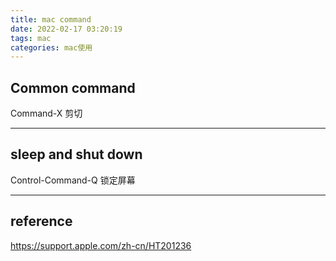 ```yaml
---
title: mac command
date: 2022-02-17 03:20:19
tags: mac
categories: mac使用
---
```


## Common command

Command-X 剪切

---

## sleep and shut down

Control-Command-Q 锁定屏幕

---

## reference

https://support.apple.com/zh-cn/HT201236

